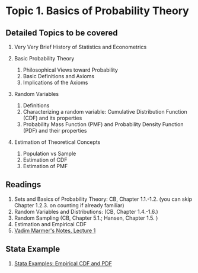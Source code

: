 # Topic 1. Basics of Probability Theory

## Detailed Topics to be covered

1. Very Very Brief History of Statistics and Econometrics

2. Basic Probability Theory

    1. Philosophical Views toward Probability
    2. Basic Definitions and Axioms
    3. Implications of the Axioms
    
3. Random Variables

    1. Definitions
    2. Characterizing a random variable: Cumulative Distribution Function (CDF) and its properties
    3. Probability Mass Function (PMF) and Probability Density Function (PDF) and their properties
    
4. Estimation of Theoretical Concepts

    1. Population vs Sample
    2. Estimation of CDF
    3. Estimation of PMF
    
    
## Readings

1.	Sets and Basics of Probability Theory: CB, Chapter 1.1.-1.2. (you can skip Chapter 1.2.3. on counting if already familiar)
2.	Random Variables and Distributions: (CB, Chapter 1.4.-1.6.)
3.	Random Sampling (CB, Chapter 5.1.; Hansen, Chapter 1.5. )
4.	Estimation and Empirical CDF
5.  [Vadim Marmer's Notes, Lecture 1](http://faculty.arts.ubc.ca/vmarmer/econ327/index.html)

## Stata Example

1. [Stata Examples: Empirical CDF and PDF](../stata/lecture01-prob01-ecdf-pdf.do)


